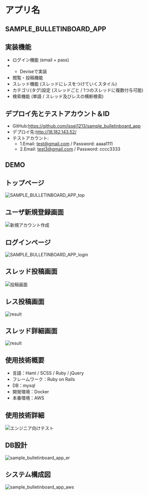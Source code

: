 # アプリ名
## SAMPLE_BULLETINBOARD_APP

## 実装機能
  * ログイン機能 (email + pass)
  * * Deviseで実装 
  * 閲覧・投稿機能
  * スレッド機能 (スレッドにレスをつけていくスタイル)
  * カテゴリ(タグ)設定 (スレッドごと / 1つのスレッドに複数付与可能)
  * 検索機能 (単語 / スレッド及びレスの横断検索)

## デプロイ先とテストアカウント＆ID
- GitHub:https://github.com/issei1213/sample_bulletinboard_app
- デプロイ先:http://18.182.143.52/
- テストアカウント:
  - 1.Email: test@gmail.com / Password: aaaa1111
  - 2.Email: test3@gmail.com / Password: cccc3333

## DEMO
## トップページ
![SAMPLE_BULLETINBOARD_APP_top](https://user-images.githubusercontent.com/59830008/85989857-1a40c080-ba2c-11ea-878f-aeb6661086a6.jpg)

## ユーザ新規登録画面
![新規アカウント作成](https://user-images.githubusercontent.com/59830008/85945894-ad6ded80-b97b-11ea-8297-ea9a4ea75027.jpg)

## ログインページ
![SAMPLE_BULLETINBOARD_APP_login](https://user-images.githubusercontent.com/59830008/85990072-6986f100-ba2c-11ea-9100-711107a4ec44.jpg)

## スレッド投稿画面
![投稿画面](https://user-images.githubusercontent.com/59830008/85945969-2ec58000-b97c-11ea-8444-7bd638f63c69.jpg)

## レス投稿画面
![result](https://user-images.githubusercontent.com/59830008/86021288-e71a2380-ba63-11ea-8339-aff10e27f4b3.gif)

## スレッド詳細画面
![result](https://user-images.githubusercontent.com/59830008/86020601-14b29d00-ba63-11ea-8072-ee0f566a1176.gif)


## 使用技術概要
  - 言語：Haml / SCSS / Ruby / jQuery
  - フレームワーク：Ruby on Rails
  - DB：mysql
  - 開発環境：Docker
  - 本番環境：AWS

## 使用技術詳細
![エンジニア向けテスト](https://user-images.githubusercontent.com/59830008/85945656-371cbb80-b97a-11ea-95bf-00d58c16cf0c.jpg)

## DB設計
![sample_bulletinboard_app_er](https://user-images.githubusercontent.com/59830008/85945515-4bac8400-b979-11ea-950b-075a4ae38cf0.jpg)


## システム構成図
![sample_bulletinboard_app_aws](https://user-images.githubusercontent.com/59830008/85945521-56ffaf80-b979-11ea-893f-1fd608563e45.jpg)

